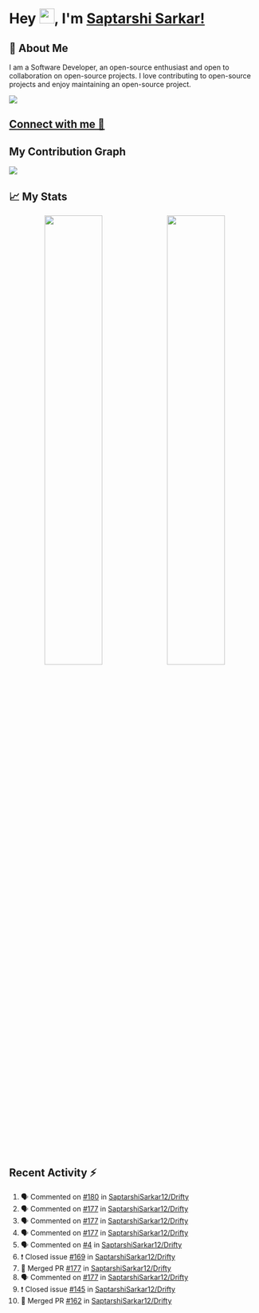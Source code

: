# Hey <img src="https://github.com/TheDudeThatCode/TheDudeThatCode/blob/master/Assets/Hi.gif" width="30">, I'm [Saptarshi Sarkar!](https://bio.link/saptarshi) 

## 🚀 About Me
I am a Software Developer, an open-source enthusiast and open to collaboration on open-source projects. 
I love contributing to open-source projects and enjoy maintaining an open-source project.

![](https://visitor-badge.laobi.icu/badge?page_id=saptarshisarkar12.saptarshisarkar12)

## [Connect with me 💬](https://bio.link/saptarshi) 

## My Contribution Graph 
<img src="https://activity-graph.herokuapp.com/graph?username=SaptarshiSarkar12&bg_color=0f2d3d&color=1cadfb&line=1cadfb&point=1cadfb&area=true&hide_border=true">

## 📈 My Stats
<p align="center">	
  <img width="48%" src="https://github-readme-stats.vercel.app/api?username=saptarshisarkar12&show_icons=true&theme=tokyonight" />
  <img width="48%" src="https://github-readme-streak-stats.herokuapp.com/?user=saptarshisarkar12&theme=tokyonight" />
</p>

## Recent Activity :zap:
<!--START_SECTION:activity-->
1. 🗣 Commented on [#180](https://github.com/SaptarshiSarkar12/Drifty/issues/180) in [SaptarshiSarkar12/Drifty](https://github.com/SaptarshiSarkar12/Drifty)
2. 🗣 Commented on [#177](https://github.com/SaptarshiSarkar12/Drifty/issues/177) in [SaptarshiSarkar12/Drifty](https://github.com/SaptarshiSarkar12/Drifty)
3. 🗣 Commented on [#177](https://github.com/SaptarshiSarkar12/Drifty/issues/177) in [SaptarshiSarkar12/Drifty](https://github.com/SaptarshiSarkar12/Drifty)
4. 🗣 Commented on [#177](https://github.com/SaptarshiSarkar12/Drifty/issues/177) in [SaptarshiSarkar12/Drifty](https://github.com/SaptarshiSarkar12/Drifty)
5. 🗣 Commented on [#4](https://github.com/SaptarshiSarkar12/Drifty/issues/4) in [SaptarshiSarkar12/Drifty](https://github.com/SaptarshiSarkar12/Drifty)
6. ❗️ Closed issue [#169](https://github.com/SaptarshiSarkar12/Drifty/issues/169) in [SaptarshiSarkar12/Drifty](https://github.com/SaptarshiSarkar12/Drifty)
7. 🎉 Merged PR [#177](https://github.com/SaptarshiSarkar12/Drifty/pull/177) in [SaptarshiSarkar12/Drifty](https://github.com/SaptarshiSarkar12/Drifty)
8. 🗣 Commented on [#177](https://github.com/SaptarshiSarkar12/Drifty/issues/177) in [SaptarshiSarkar12/Drifty](https://github.com/SaptarshiSarkar12/Drifty)
9. ❗️ Closed issue [#145](https://github.com/SaptarshiSarkar12/Drifty/issues/145) in [SaptarshiSarkar12/Drifty](https://github.com/SaptarshiSarkar12/Drifty)
10. 🎉 Merged PR [#162](https://github.com/SaptarshiSarkar12/Drifty/pull/162) in [SaptarshiSarkar12/Drifty](https://github.com/SaptarshiSarkar12/Drifty)
<!--END_SECTION:activity-->
